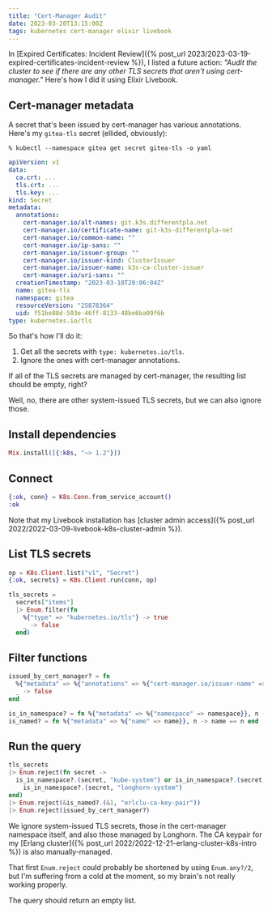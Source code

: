 ```yaml
---
title: "Cert-Manager Audit"
date: 2023-03-20T13:15:00Z
tags: kubernetes cert-manager elixir livebook
---
```


In [Expired Certificates: Incident Review]({% post_url 2023/2023-03-19-expired-certificates-incident-review %}), I
listed a future action: _"Audit the cluster to see if there are any other TLS secrets that aren't using cert-manager."_
Here's how I did it using Elixir Livebook.

## Cert-manager metadata

A secret that's been issued by cert-manager has various annotations. Here's my `gitea-tls` secret (ellided, obviously):

```
% kubectl --namespace gitea get secret gitea-tls -o yaml
```

```yaml
apiVersion: v1
data:
  ca.crt: ...
  tls.crt: ...
  tls.key: ...
kind: Secret
metadata:
  annotations:
    cert-manager.io/alt-names: git.k3s.differentpla.net
    cert-manager.io/certificate-name: git-k3s-differentpla-net
    cert-manager.io/common-name: ""
    cert-manager.io/ip-sans: ""
    cert-manager.io/issuer-group: ""
    cert-manager.io/issuer-kind: ClusterIssuer
    cert-manager.io/issuer-name: k3s-ca-cluster-issuer
    cert-manager.io/uri-sans: ""
  creationTimestamp: "2023-03-18T20:06:04Z"
  name: gitea-tls
  namespace: gitea
  resourceVersion: "25878364"
  uid: f51be88d-503e-46ff-8133-48be6ba09f6b
type: kubernetes.io/tls
```

So that's how I'll do it:

1. Get all the secrets with `type: kubernetes.io/tls`.
2. Ignore the ones with cert-manager annotations.

If all of the TLS secrets are managed by cert-manager, the resulting list should be empty, right?

Well, no, there are other system-issued TLS secrets, but we can also ignore those.

## Install dependencies

```elixir
Mix.install([{:k8s, "~> 1.2"}])
```

## Connect

```elixir
{:ok, conn} = K8s.Conn.from_service_account()
:ok
```

Note that my Livebook installation has [cluster admin access]({% post_url 2022/2022-03-09-livebook-k8s-cluster-admin %}).

## List TLS secrets

```elixir
op = K8s.Client.list("v1", "Secret")
{:ok, secrets} = K8s.Client.run(conn, op)

tls_secrets =
  secrets["items"]
  |> Enum.filter(fn
    %{"type" => "kubernetes.io/tls"} -> true
    _ -> false
  end)
```

## Filter functions

```elixir
issued_by_cert_manager? = fn
  %{"metadata" => %{"annotations" => %{"cert-manager.io/issuer-name" => _}}} -> true
  _ -> false
end

is_in_namespace? = fn %{"metadata" => %{"namespace" => namespace}}, n -> namespace == n end
is_named? = fn %{"metadata" => %{"name" => name}}, n -> name == n end
```

## Run the query

```elixir
tls_secrets
|> Enum.reject(fn secret ->
  is_in_namespace?.(secret, "kube-system") or is_in_namespace?.(secret, "cert-manager") or
    is_in_namespace?.(secret, "longhorn-system")
end)
|> Enum.reject(&is_named?.(&1, "erlclu-ca-key-pair"))
|> Enum.reject(issued_by_cert_manager?)
```

We ignore system-issued TLS secrets, those in the cert-manager namespace itself, and also those managed by Longhorn. The
CA keypair for my [Erlang cluster]({% post_url 2022/2022-12-21-erlang-cluster-k8s-intro %}) is also manually-managed.

That first `Enum.reject` could probably be shortened by using `Enum.any?/2`, but I'm suffering from a cold at the
moment, so my brain's not really working properly.

The query should return an empty list.
